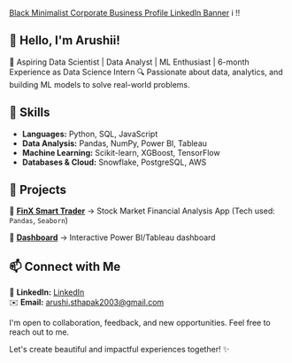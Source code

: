 
[Black Minimalist Corporate Business Profile LinkedIn Banner](https://github.com/user-attachments/assets/1766cd9a-3deb-443a-b451-076ab9eeb7ca)
i !!

## 👋 Hello, I'm Arushii!

🎯 Aspiring Data Scientist | Data Analyst | ML Enthusiast | 6-month Experience as Data Science Intern 
🔍 Passionate about data, analytics, and building ML models to solve real-world problems.

## 🚀 Skills  
- **Languages:** Python, SQL, JavaScript  
- **Data Analysis:** Pandas, NumPy, Power BI, Tableau  
- **Machine Learning:** Scikit-learn, XGBoost, TensorFlow  
- **Databases & Cloud:** Snowflake, PostgreSQL, AWS  


## 📌 Projects  
🔹 **[FinX Smart Trader](https://stock-price-valuation-calculator-ekt6bqpvbmtcj3xenfzfvu.streamlit.app/)** → Stock Market Financial Analysis App (Tech used: `Pandas`, `Seaborn`)  

🔹 **[Dashboard](GitHub_Link)** → Interactive Power BI/Tableau dashboard



## 📫 Connect with Me  

💼 **LinkedIn:** [LinkedIn](https://www.linkedin.com/in/arushi-sthapak/)  
✉️ **Email:** arushi.sthapak2003@gmail.com

I'm open to collaboration, feedback, and new opportunities. Feel free to reach out to me.

Let's create beautiful and impactful experiences together! ✨
 


